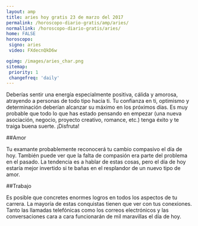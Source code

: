 ```yaml
---
layout: amp
title: aries hoy gratis 23 de marzo del 2017 
permalink: /horoscopo-diario-gratis/amp/aries/
normallink: /horoscopo-diario-gratis/aries/
home: FALSE
horoscopo:
 signo: aries
 video: FXdecnQkD6w

ogimg: /images/aries_char.png
sitemap:
 priority: 1
 changefreq: 'daily'
---
```



Deberías sentir una energía especialmente positiva, cálida y amorosa, atrayendo a personas de todo tipo hacia ti. Tu confianza en ti, optimismo y determinación deberían alcanzar su máximo en los próximos días. Es muy probable que todo lo que has estado pensando en empezar (una nueva asociación, negocio, proyecto creativo, romance, etc.) tenga éxito y te traiga buena suerte. ¡Disfruta!

##Amor

Tu examante probablemente reconocerá tu cambio compasivo el día de hoy. También puede ver que la falta de compasión era parte del problema en el pasado. La tendencia es a hablar de estas cosas, pero el día de hoy estaría mejor invertido si te bañas en el resplandor de un nuevo tipo de amor.

##Trabajo

Es posible que concretes enormes logros en todos los aspectos de tu carrera. La mayoría de estas conquistas tienen que ver con tus conexiones. Tanto las llamadas telefónicas como los correos electrónicos y las conversaciones cara a cara funcionarán de mil maravillas el día de hoy.